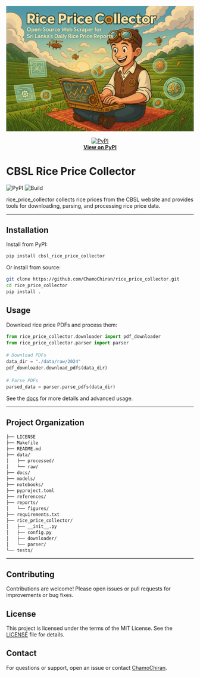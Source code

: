 

<p align="center">
	<img src="https://github.com/ChamoChiran/rice_price_collector/raw/main/images/collector.png" alt="CBSL Rice Price Collector Banner" style="max-width: 100%; height: auto;"/>
</p>

<p align="center">
	<a href="https://pypi.org/project/rice_price_collector/">
		<img src="https://img.shields.io/pypi/v/rice_price_collector?color=blue" alt="PyPI">
		<br>
		<strong>View on PyPI</strong>
	</a>
</p>

# CBSL Rice Price Collector

![PyPI](https://img.shields.io/pypi/v/rice_price_collector?color=blue)
![Build](https://github.com/ChamoChiran/rice_price_collector/actions/workflows/publish-to-pypi.yml/badge.svg)

rice_price_collector collects rice prices from the CBSL website and provides tools for downloading, parsing, and processing rice price data.

---

## Installation

Install from PyPI:

```bash
pip install cbsl_rice_price_collector
```

Or install from source:

```bash
git clone https://github.com/ChamoChiran/rice_price_collector.git
cd rice_price_collector
pip install .
```

## Usage

Download rice price PDFs and process them:

```python
from rice_price_collector.downloader import pdf_downloader
from rice_price_collector.parser import parser

# Download PDFs
data_dir = "./data/raw/2024"
pdf_downloader.download_pdfs(data_dir)

# Parse PDFs
parsed_data = parser.parse_pdfs(data_dir)
```

See the [docs](docs/README.md) for more details and advanced usage.

---

## Project Organization

```
├── LICENSE
├── Makefile
├── README.md
├── data/
│   ├── processed/
│   └── raw/
├── docs/
├── models/
├── notebooks/
├── pyproject.toml
├── references/
├── reports/
│   └── figures/
├── requirements.txt
├── rice_price_collector/
│   ├── __init__.py
│   ├── config.py
│   ├── downloader/
│   └── parser/
└── tests/
```

---

## Contributing

Contributions are welcome! Please open issues or pull requests for improvements or bug fixes.

## License

This project is licensed under the terms of the MIT License. See the [LICENSE](LICENSE) file for details.

## Contact

For questions or support, open an issue or contact [ChamoChiran](https://github.com/ChamoChiran).
